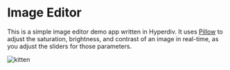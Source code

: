 # Image Editor

This is a simple image editor demo app written in Hyperdiv. It uses [Pillow](https://pypi.org/project/Pillow/) to adjust the saturation, brightness, and contrast of an image in real-time, as you adjust the sliders for those parameters.

![kitten](https://github.com/hyperdiv/hyperdiv-apps/assets/5980501/4d5c5217-4928-4e78-8fc9-9a909b3d98f9)
